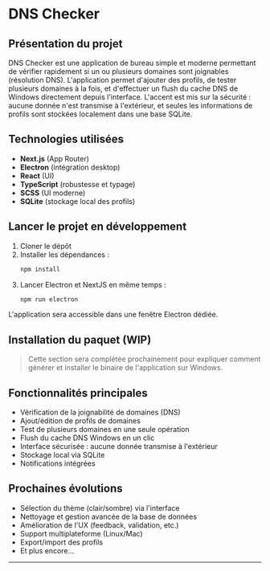 # DNS Checker

## Présentation du projet

DNS Checker est une application de bureau simple et moderne permettant de vérifier rapidement si un ou plusieurs domaines sont joignables (résolution DNS). L'application permet d'ajouter des profils, de tester plusieurs domaines à la fois, et d'effectuer un flush du cache DNS de Windows directement depuis l'interface. L'accent est mis sur la sécurité : aucune donnée n'est transmise à l'extérieur, et seules les informations de profils sont stockées localement dans une base SQLite.

## Technologies utilisées

- **Next.js** (App Router)
- **Electron** (intégration desktop)
- **React** (UI)
- **TypeScript** (robustesse et typage)
- **SCSS** (UI moderne)
- **SQLite** (stockage local des profils)

## Lancer le projet en développement

1. Cloner le dépôt
2. Installer les dépendances :
   ```bash
   npm install
   ```
3. Lancer Electron et NextJS en même temps :
   ```bash
   npm run electron
   ```

L'application sera accessible dans une fenêtre Electron dédiée.

## Installation du paquet (WIP)

> Cette section sera complétée prochainement pour expliquer comment générer et installer le binaire de l'application sur Windows.

## Fonctionnalités principales

- Vérification de la joignabilité de domaines (DNS)
- Ajout/édition de profils de domaines
- Test de plusieurs domaines en une seule opération
- Flush du cache DNS Windows en un clic
- Interface sécurisée : aucune donnée transmise à l'extérieur
- Stockage local via SQLite
- Notifications intégrées

## Prochaines évolutions

- Sélection du thème (clair/sombre) via l'interface
- Nettoyage et gestion avancée de la base de données
- Amélioration de l'UX (feedback, validation, etc.)
- Support multiplateforme (Linux/Mac)
- Export/import des profils
- Et plus encore...

---

